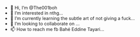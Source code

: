 - 👋 Hi, I’m @The001boh
- 👀 I’m interested in nthg...
- 🌱 I’m currently learning the subtle art of not giving a fuck...
- 💞️ I’m looking to collaborate on ...
- 📫 How to reach me fb Bahé Eddine Tayari...

<!---
The001boh/The001boh is a ✨ special ✨ repository because its `README.md` (this file) appears on your GitHub profile.
You can click the Preview link to take a look at your changes.
--->
